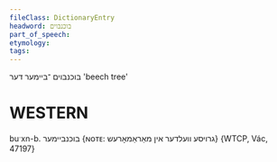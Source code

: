 ```yaml
---
fileClass: DictionaryEntry
headword: בוכנבוים
part_of_speech: 
etymology: 
tags: 
---
```

בוכנבוים
־ביימער
דער
'beech tree'

WESTERN
========

buˑxn-b. בוכנביימער {ɴᴏᴛᴇ: גרויסע וועלדער אין מאַראַמאָרעש} {WTCP, Vác, 47197}